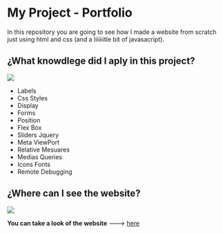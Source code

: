 # My Project - Portfolio

In this repository you are going to see how I made a website from scratch just using html and css (and a liiiiiitle bit of javasacript).

## ¿What knowdlege did I aply in this project?
![](https://emojipedia-us.s3.dualstack.us-west-1.amazonaws.com/thumbs/160/whatsapp/238/thinking-face_1f914.png)

- Labels
- Css Styles
- Display
- Forms
- Position
- Flex Box
- Sliders Jquery
- Meta ViewPort
- Relative Mesuares
- Medias Queries
- Icons Fonts
- Remote Debugging


## ¿Where can I see the website?

![](https://i.pinimg.com/originals/2e/09/9c/2e099c1eb1e5ec913157f1cdc96c4661.jpg)

**You can take a look of the website** ---> [here](https://codingjairomerea.github.io/portfolio/ "here")
